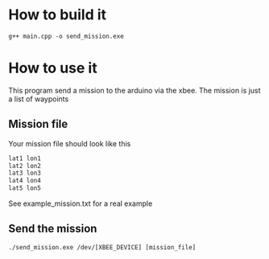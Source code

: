 # How to build it

```console
g++ main.cpp -o send_mission.exe
```


# How to use it

This program send a mission to the arduino via the xbee. The mission is just a list of waypoints

## Mission file

Your mission file should look like this

```txt
lat1 lon1
lat2 lon2
lat3 lon3
lat4 lon4
lat5 lon5
```

See example_mission.txt for a real example

## Send the mission

```console
./send_mission.exe /dev/[XBEE_DEVICE] [mission_file]
```
